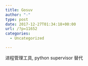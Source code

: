 ```yaml
---
title: Gosuv
author: "-"
type: post
date: 2017-12-27T01:34:18+00:00
url: /?p=11652
categories:
  - Uncategorized

---
```

进程管理工具, python supervisor 替代